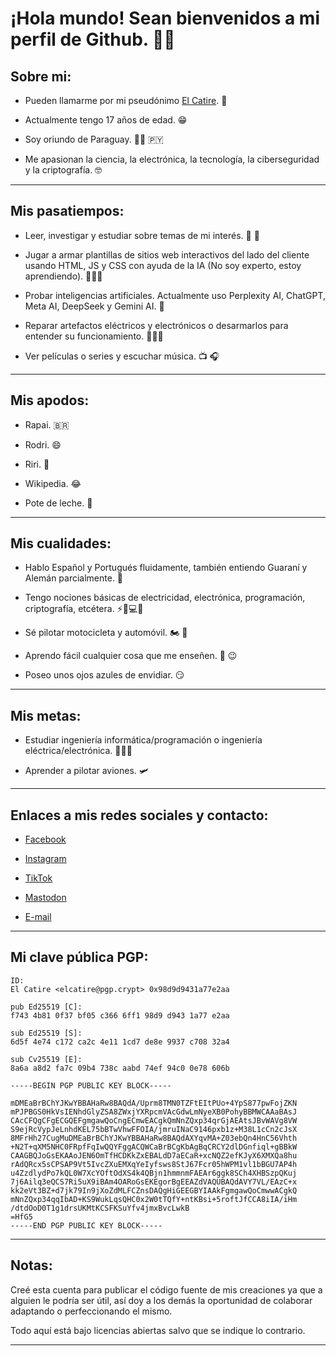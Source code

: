 # ¡Hola mundo! Sean bienvenidos a mi perfil de Github. 👋🏻

## Sobre mi:
* Pueden llamarme por mi pseudónimo [El Catire](https://github.com/el-catire). 👻

* Actualmente tengo 17 años de edad. 😁

* Soy oriundo de Paraguay. 🫶🏼 🇵🇾

* Me apasionan la ciencia, la electrónica, la tecnología, la ciberseguridad y la criptografía. 🤓
---
## Mis pasatiempos:
* Leer, investigar y estudiar sobre temas de mi interés. 🔎 📖

* Jugar a armar plantillas de sitios web interactivos del lado del cliente usando HTML, JS y CSS con ayuda de la IA (No soy experto, estoy aprendiendo). 👨🏼‍💻

* Probar inteligencias artificiales. Actualmente uso Perplexity AI, ChatGPT, Meta AI, DeepSeek y Gemini AI. 🤖

* Reparar artefactos eléctricos y electrónicos o desarmarlos para entender su funcionamiento. 👨🏼‍🔧

* Ver películas o series y escuchar música. 📺 🎧
---
## Mis apodos:

* Rapai. 🇧🇷

* Rodri. 😄

* Riri. 🤪

* Wikipedia. 😂

* Pote de leche. 🫠
---
## Mis cualidades:

* Hablo Español y Portugués fluidamente, también entiendo Guaraní y Alemán parcialmente. 💬

* Tengo nociones básicas de electricidad, electrónica, programación, criptografía, etcétera. ⚡🔌💻🔐

* Sé pilotar motocicleta y automóvil. 🏍 🚗

* Aprendo fácil cualquier cosa que me enseñen. 🧠 😉

* Poseo unos ojos azules de envidiar. 😏
---
## Mis metas:

* Estudiar ingeniería informática/programación o ingeniería eléctrica/electrónica. 👨🏼‍🎓

* Aprender a pilotar aviones. 🛩️
---
## Enlaces a mis redes sociales y contacto:

* [Facebook](https://facebook.com/x3dh.curve25519)

* [Instagram](https://instagram.com/x3dh.curve25519)

* [TikTok](https://www.tiktok.com/@x3dh.curve25519)

* [Mastodon](https://mastodon.social/@ecdh_curve25519)

* [E-mail](mailto:rodrigojbh@outlook.com)
---
## Mi clave pública PGP:
```
ID:
El Catire <elcatire@pgp.crypt> 0x98d9d9431a77e2aa

pub Ed25519 [C]:
f743 4b81 0f37 bf05 c366 6ff1 98d9 d943 1a77 e2aa

sub Ed25519 [S]:
6d5f 4e74 c172 ca2c 4e11 1cd7 de8e 9937 c708 32a4

sub Cv25519 [E]:
8a6a a8d2 fa7c 09b4 738c aabd 74ef 94c0 0e78 606b
```
```
-----BEGIN PGP PUBLIC KEY BLOCK-----

mDMEaBrBChYJKwYBBAHaRw8BAQdA/Uprm8TMN0TZFtEItPUo+4YpS877pwFojZKN
mPJPBGS0HkVsIENhdGlyZSA8ZWxjYXRpcmVAcGdwLmNyeXB0PohyBBMWCAAaBAsJ
CAcCFQgCFgECGQEFgmgawQoCngECmwEACgkQmNnZQxp34qrGjAEAtsJBvWAVg8VW
S9ejRcVypJeLnhdKEL75bBTwVhwFFOIA/jmruINaC9146pxb1z+M38L1cCn2cJsX
8MFrHh27CugMuDMEaBrBChYJKwYBBAHaRw8BAQdAXYqvMA+Z03ebQn4HnC56Vhth
+N2T+qXM5NHC0FRpfFqIwQQYFggACQWCaBrBCgKbAgBqCRCY2dlDGnfiql+gBBkW
CAAGBQJoGsEKAAoJEN6OmTfHCDKkZxEBALdD7aECaR+xcNQZ2efKJyX6XMXQa8hu
rAdQRcx5sCPSAP9Vt5IvcZXuEMXqYeIyfsws8StJ67Fcr05hWPM1vl1bBGU7AP4h
u4ZzdlydPo7kQL0W7XcYOftOdXS4k4QBjn1hmmnmFAEAr6ggk8SCh4XHBSzpQKuj
7j6Ailq3eQCS7Ri5uX9iBAm4OARoGsEKEgorBgEEAZdVAQUBAQdAVY7VL/EAzC+x
kk2eVt3BZ+d7jk79In9jXoZdMLFCZnsDAQgHiGEEGBYIAAkFgmgawQoCmwwACgkQ
mNnZQxp34qqIbAD+KS9WukLqsQHC0x2W0tTQfY+ntKBsi+5roftJfCCA8iIA/iHm
/dtdOoD0T1g1drsUKMtKCSFKSuYfv4jmxBvcLwkB
=HfG5
-----END PGP PUBLIC KEY BLOCK-----
```
---
## Notas:
Creé esta cuenta para publicar el código fuente de mis creaciones ya que a alguien le podría ser útil, así doy a los demás la oportunidad de colaborar adaptando o perfeccionando el mismo.

Todo aquí está bajo licencias abiertas salvo que se indique lo contrario.

---
